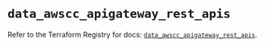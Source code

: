 # `data_awscc_apigateway_rest_apis`

Refer to the Terraform Registry for docs: [`data_awscc_apigateway_rest_apis`](https://registry.terraform.io/providers/hashicorp/awscc/0.70.0/docs/data-sources/apigateway_rest_apis).

